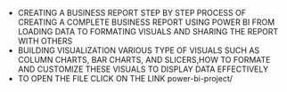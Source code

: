* CREATING A BUSINESS REPORT STEP BY STEP PROCESS OF CREATING A COMPLETE BUSINESS REPORT USING POWER BI FROM LOADING DATA TO FORMATING VISUALS AND SHARING THE REPORT WITH OTHERS
* BUILDING VISUALIZATION VARIOUS TYPE OF VISUALS SUCH AS COLUMN CHARTS, BAR CHARTS, AND SLICERS,HOW TO FORMATE AND CUSTOMIZE THESE VISUALS TO DISPLAY DATA EFFECTIVELY
* TO OPEN THE FILE CLICK ON THE LINK power-bi-project/
